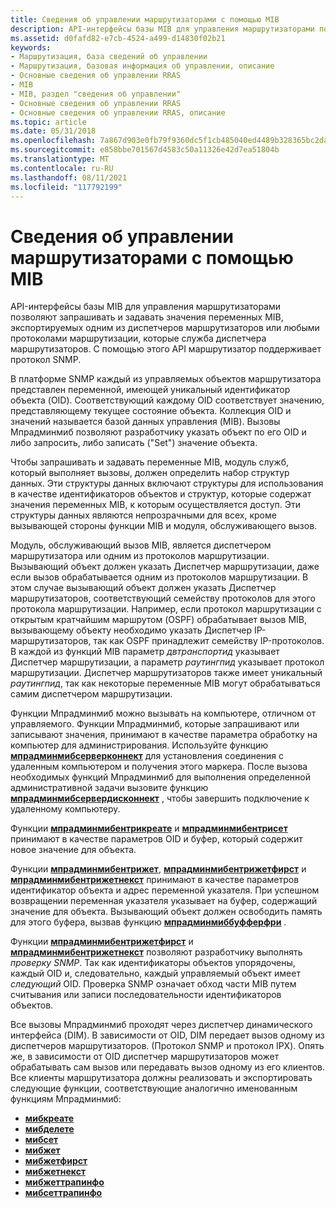 ```yaml
---
title: Сведения об управлении маршрутизаторами с помощью MIB
description: API-интерфейсы базы MIB для управления маршрутизаторами позволяют запрашивать и задавать значения переменных MIB, экспортируемых одним из диспетчеров маршрутизаторов или любыми протоколами маршрутизации, которые служба диспетчера маршрутизаторов.
ms.assetid: d0fafd82-e7cb-4524-a499-d14830f02b21
keywords:
- Маршрутизация, база сведений об управлении
- Маршрутизация, базовая информация об управлении, описание
- Основные сведения об управлении RRAS
- MIB
- MIB, раздел "сведения об управлении"
- Основные сведения об управлении RRAS
- Основные сведения об управлении RRAS, описание
ms.topic: article
ms.date: 05/31/2018
ms.openlocfilehash: 7a867d903e0fb79f9360dc5f1cb485040ed4489b328365bc2daa063a35fbe27d
ms.sourcegitcommit: e858bbe701567d4583c50a11326e42d7ea51804b
ms.translationtype: MT
ms.contentlocale: ru-RU
ms.lasthandoff: 08/11/2021
ms.locfileid: "117792199"
---
```

# <a name="about-router-management-with-mib"></a>Сведения об управлении маршрутизаторами с помощью MIB

API-интерфейсы базы MIB для управления маршрутизаторами позволяют запрашивать и задавать значения переменных MIB, экспортируемых одним из диспетчеров маршрутизаторов или любыми протоколами маршрутизации, которые служба диспетчера маршрутизаторов. С помощью этого API маршрутизатор поддерживает протокол SNMP.

В платформе SNMP каждый из управляемых объектов маршрутизатора представлен переменной, имеющей уникальный идентификатор объекта (OID). Соответствующий каждому OID соответствует значению, представляющему текущее состояние объекта. Коллекция OID и значений называется базой данных управления (MIB). Вызовы Мпрадминмиб позволяют разработчику указать объект по его OID и либо запросить, либо записать ("Set") значение объекта.

Чтобы запрашивать и задавать переменные MIB, модуль служб, который выполняет вызовы, должен определить набор структур данных. Эти структуры данных включают структуры для использования в качестве идентификаторов объектов и структур, которые содержат значения переменных MIB, к которым осуществляется доступ. Эти структуры данных являются непрозрачными для всех, кроме вызывающей стороны функции MIB и модуля, обслуживающего вызов.

Модуль, обслуживающий вызов MIB, является диспетчером маршрутизатора или одним из протоколов маршрутизации. Вызывающий объект должен указать Диспетчер маршрутизации, даже если вызов обрабатывается одним из протоколов маршрутизации. В этом случае вызывающий объект должен указать Диспетчер маршрутизаторов, соответствующий семейству протоколов для этого протокола маршрутизации. Например, если протокол маршрутизации с открытым кратчайшим маршрутом (OSPF) обрабатывает вызов MIB, вызывающему объекту необходимо указать Диспетчер IP-маршрутизаторов, так как OSPF принадлежит семейству IP-протоколов. В каждой из функций MIB параметр *двтранспортид* указывает Диспетчер маршрутизации, а параметр *раутингпид* указывает протокол маршрутизации. Диспетчер маршрутизаторов также имеет уникальный *раутингпид*, так как некоторые переменные MIB могут обрабатываться самим диспетчером маршрутизации.

Функции Мпрадминмиб можно вызывать на компьютере, отличном от управляемого. Функции Мпрадминмиб, которые запрашивают или записывают значения, принимают в качестве параметра обработку на компьютер для администрирования. Используйте функцию [**мпрадминмибсерверконнект**](/windows/desktop/api/Mprapi/nf-mprapi-mpradminmibserverconnect) для установления соединения с удаленным компьютером и получения этого маркера. После вызова необходимых функций Мпрадминмиб для выполнения определенной административной задачи вызовите функцию [**мпрадминмибсервердисконнект**](/windows/desktop/api/Mprapi/nf-mprapi-mpradminmibserverdisconnect) , чтобы завершить подключение к удаленному компьютеру.

Функции [**мпрадминмибентрикреате**](/windows/desktop/api/Mprapi/nf-mprapi-mpradminmibentrycreate) и [**мпрадминмибентрисет**](/windows/desktop/api/Mprapi/nf-mprapi-mpradminmibentryset) принимают в качестве параметров OID и буфер, который содержит новое значение для объекта.

Функции [**мпрадминмибентрижет**](/windows/desktop/api/Mprapi/nf-mprapi-mpradminmibentryget), [**мпрадминмибентрижетфирст**](/windows/desktop/api/Mprapi/nf-mprapi-mpradminmibentrygetfirst) и [**мпрадминмибентрижетнекст**](/windows/desktop/api/Mprapi/nf-mprapi-mpradminmibentrygetnext) принимают в качестве параметров идентификатор объекта и адрес переменной указателя. При успешном возвращении переменная указателя указывает на буфер, содержащий значение для объекта. Вызывающий объект должен освободить память для этого буфера, вызвав функцию [**мпрадминмиббуфферфри**](/windows/desktop/api/Mprapi/nf-mprapi-mpradminmibbufferfree) .

Функции [**мпрадминмибентрижетфирст**](/windows/desktop/api/Mprapi/nf-mprapi-mpradminmibentrygetfirst) и [**мпрадминмибентрижетнекст**](/windows/desktop/api/Mprapi/nf-mprapi-mpradminmibentrygetnext) позволяют разработчику выполнять *проверку SNMP*. Так как идентификаторы объектов упорядочены, каждый OID и, следовательно, каждый управляемый объект имеет *следующий* OID. Проверка SNMP означает обход части MIB путем считывания или записи последовательности идентификаторов объектов.

Все вызовы Мпрадминмиб проходят через диспетчер динамического интерфейса (DIM). В зависимости от OID, DIM передает вызов одному из диспетчеров маршрутизаторов. (Протокол SNMP и протокол IPX). Опять же, в зависимости от OID диспетчер маршрутизаторов может обрабатывать сам вызов или передавать вызов одному из его клиентов. Все клиенты маршрутизатора должны реализовать и экспортировать следующие функции, соответствующие аналогично именованным функциям Мпрадминмиб:

-   [**мибкреате**](/windows/desktop/api/Routprot/nc-routprot-pmib_create)
-   [**мибделете**](/windows/desktop/api/Routprot/nc-routprot-pmib_delete)
-   [**мибсет**](/windows/desktop/api/Routprot/nc-routprot-pmib_set)
-   [**мибжет**](/windows/desktop/api/Routprot/nc-routprot-pmib_get)
-   [**мибжетфирст**](/windows/desktop/api/Routprot/nc-routprot-pmib_get_first)
-   [**мибжетнекст**](/windows/desktop/api/Routprot/nc-routprot-pmib_get_next)
-   [**мибжеттрапинфо**](/windows/desktop/api/Routprot/nc-routprot-pmib_get_trap_info)
-   [**мибсеттрапинфо**](/windows/desktop/api/Routprot/nc-routprot-pmib_set_trap_info)

 

 




